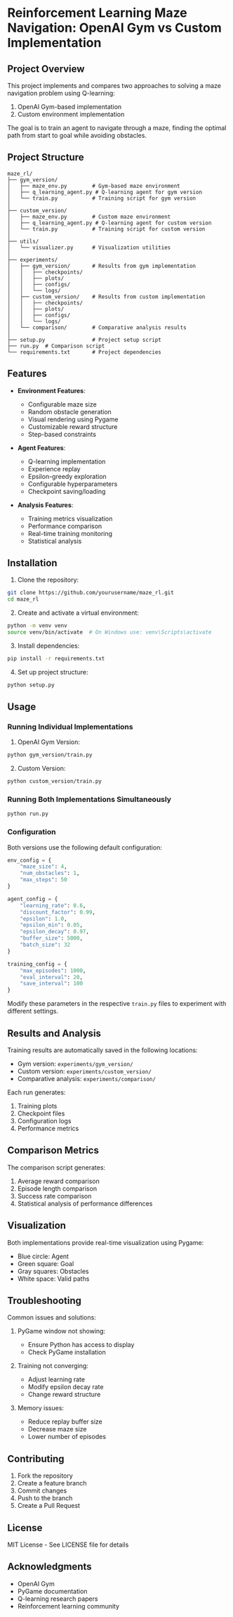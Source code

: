 # Reinforcement Learning Maze Navigation: OpenAI Gym vs Custom Implementation

## Project Overview
This project implements and compares two approaches to solving a maze navigation problem using Q-learning:
1. OpenAI Gym-based implementation
2. Custom environment implementation

The goal is to train an agent to navigate through a maze, finding the optimal path from start to goal while avoiding obstacles.

## Project Structure
```
maze_rl/
├── gym_version/
│   ├── maze_env.py        # Gym-based maze environment
│   ├── q_learning_agent.py # Q-learning agent for gym version
│   └── train.py           # Training script for gym version
│
├── custom_version/
│   ├── maze_env.py        # Custom maze environment
│   ├── q_learning_agent.py # Q-learning agent for custom version
│   └── train.py           # Training script for custom version
│
├── utils/
│   └── visualizer.py      # Visualization utilities
│
├── experiments/
│   ├── gym_version/       # Results from gym implementation
│   │   ├── checkpoints/
│   │   ├── plots/
│   │   ├── configs/
│   │   └── logs/
│   ├── custom_version/    # Results from custom implementation
│   │   ├── checkpoints/
│   │   ├── plots/
│   │   ├── configs/
│   │   └── logs/
│   └── comparison/        # Comparative analysis results
│
├── setup.py               # Project setup script
├── run.py  # Comparison script
└── requirements.txt       # Project dependencies
```

## Features
- **Environment Features**:
  - Configurable maze size
  - Random obstacle generation
  - Visual rendering using Pygame
  - Customizable reward structure
  - Step-based constraints

- **Agent Features**:
  - Q-learning implementation
  - Experience replay
  - Epsilon-greedy exploration
  - Configurable hyperparameters
  - Checkpoint saving/loading

- **Analysis Features**:
  - Training metrics visualization
  - Performance comparison
  - Real-time training monitoring
  - Statistical analysis

## Installation

1. Clone the repository:
```bash
git clone https://github.com/yourusername/maze_rl.git
cd maze_rl
```

2. Create and activate a virtual environment:
```bash
python -m venv venv
source venv/bin/activate  # On Windows use: venv\Scripts\activate
```

3. Install dependencies:
```bash
pip install -r requirements.txt
```

4. Set up project structure:
```bash
python setup.py
```

## Usage

### Running Individual Implementations

1. OpenAI Gym Version:
```bash
python gym_version/train.py
```

2. Custom Version:
```bash
python custom_version/train.py
```

### Running Both Implementations Simultaneously
```bash
python run.py
```

### Configuration

Both versions use the following default configuration:

```python
env_config = {
    "maze_size": 4,
    "num_obstacles": 1,
    "max_steps": 50
}

agent_config = {
    "learning_rate": 0.6,
    "discount_factor": 0.99,
    "epsilon": 1.0,
    "epsilon_min": 0.05,
    "epsilon_decay": 0.97,
    "buffer_size": 5000,
    "batch_size": 32
}

training_config = {
    "max_episodes": 1000,
    "eval_interval": 20,
    "save_interval": 100
}
```

Modify these parameters in the respective `train.py` files to experiment with different settings.

## Results and Analysis

Training results are automatically saved in the following locations:
- Gym version: `experiments/gym_version/`
- Custom version: `experiments/custom_version/`
- Comparative analysis: `experiments/comparison/`

Each run generates:
1. Training plots
2. Checkpoint files
3. Configuration logs
4. Performance metrics

## Comparison Metrics

The comparison script generates:
1. Average reward comparison
2. Episode length comparison
3. Success rate comparison
4. Statistical analysis of performance differences

## Visualization

Both implementations provide real-time visualization using Pygame:
- Blue circle: Agent
- Green square: Goal
- Gray squares: Obstacles
- White space: Valid paths

## Troubleshooting

Common issues and solutions:

1. PyGame window not showing:
   - Ensure Python has access to display
   - Check PyGame installation

2. Training not converging:
   - Adjust learning rate
   - Modify epsilon decay rate
   - Change reward structure

3. Memory issues:
   - Reduce replay buffer size
   - Decrease maze size
   - Lower number of episodes

## Contributing

1. Fork the repository
2. Create a feature branch
3. Commit changes
4. Push to the branch
5. Create a Pull Request

## License

MIT License - See LICENSE file for details

## Acknowledgments

- OpenAI Gym
- PyGame documentation
- Q-learning research papers
- Reinforcement learning community